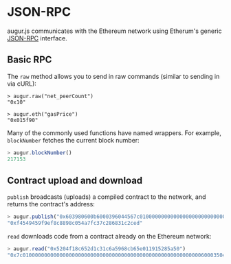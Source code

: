 JSON-RPC
========

augur.js communicates with the Ethereum network using Etherum's generic [JSON-RPC](https://github.com/ethereum/wiki/wiki/JSON-RPC) interface.

Basic RPC
---------

The `raw` method allows you to send in raw commands (similar to sending in via cURL):

```
> augur.raw("net_peerCount")
"0x10"

> augur.eth("gasPrice")
"0x015f90"
```

Many of the commonly used functions have named wrappers.  For example, `blockNumber` fetches the current block number:

```javascript
> augur.blockNumber()
217153
```

Contract upload and download
----------------------------

`publish` broadcasts (uploads) a compiled contract to the network, and returns the contract's address:

```javascript
> augur.publish("0x603980600b6000396044567c01000000000000000000000000000000000000000000000000000000006000350463643ceff9811415603757600a60405260206040f35b505b6000f3")
"0xf4549459f9ef8c8898c054a7fc37c286831c2ced"
```

`read` downloads code from a contract already on the Ethereum network:

```javascript
> augur.read("0x5204f18c652d1c31c6a5968cb65e011915285a50")
"0x7c010000000000000000000000000000000000000000000000000000000060003504636ffa1caa81141560415760043560405260026040510260605260206060f35b50"
```
